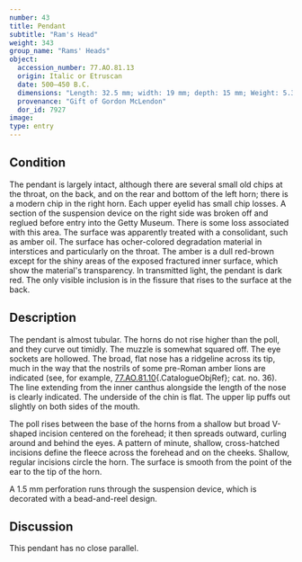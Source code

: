 ```yaml
---
number: 43
title: Pendant
subtitle: "Ram's Head"
weight: 343
group_name: "Rams' Heads"
object:
  accession_number: 77.AO.81.13
  origin: Italic or Etruscan
  date: 500–450 B.C.
  dimensions: "Length: 32.5 mm; width: 19 mm; depth: 15 mm; Weight: 5.3 g"
  provenance: "Gift of Gordon McLendon"
  dor_id: 7927
image:
type: entry
---
```


## Condition

The pendant is largely intact, although there are several small old chips at the throat, on the back, and on the rear and bottom of the left horn; there is a modern chip in the right horn. Each upper eyelid has small chip losses. A section of the suspension device on the right side was broken off and reglued before entry into the Getty Museum. There is some loss associated with this area. The surface was apparently treated with a consolidant, such as amber oil. The surface has ocher-colored degradation material in interstices and particularly on the throat. The amber is a dull red-brown except for the shiny areas of the exposed fractured inner surface, which show the material's transparency. In transmitted light, the pendant is dark red. The only visible inclusion is in the fissure that rises to the surface at the back.

## Description

The pendant is almost tubular. The horns do not rise higher than the poll, and they curve out timidly. The muzzle is somewhat squared off. The eye sockets are hollowed. The broad, flat nose has a ridgeline across its tip, much in the way that the nostrils of some pre-Roman amber lions are indicated (see, for example, [77.AO.81.10](#cat-77.AO.81.10){.CatalogueObjRef}; cat. no. 36). The line extending from the inner canthus alongside the length of the nose is clearly indicated. The underside of the chin is flat. The upper lip puffs out slightly on both sides of the mouth.

The poll rises between the base of the horns from a shallow but broad V-shaped incision centered on the forehead; it then spreads outward, curling around and behind the eyes. A pattern of minute, shallow, cross-hatched incisions define the fleece across the forehead and on the cheeks. Shallow, regular incisions circle the horn. The surface is smooth from the point of the ear to the tip of the horn.

A 1.5 mm perforation runs through the suspension device, which is decorated with a bead-and-reel design.

## Discussion

This pendant has no close parallel.
